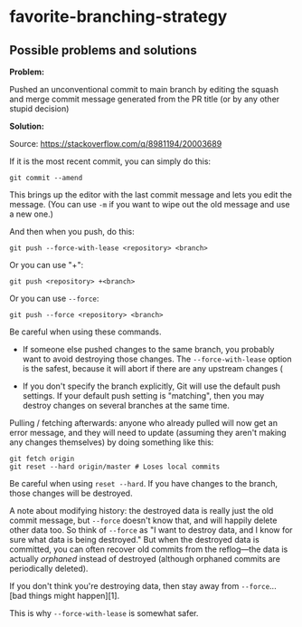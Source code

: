 # favorite-branching-strategy

## Possible problems and solutions

**Problem:**

Pushed an unconventional commit to main branch by editing the squash and merge commit message generated from the PR title (or by any other stupid decision)

**Solution:**

Source: https://stackoverflow.com/q/8981194/20003689

If it is the most recent commit, you can simply do this:

    git commit --amend

This brings up the editor with the last commit message and lets you edit the message. (You can use `-m` if you want to wipe out the old message and use a new one.)

And then when you push, do this:

    git push --force-with-lease <repository> <branch>

Or you can use "+":

    git push <repository> +<branch>

Or you can use `--force`:

    git push --force <repository> <branch>

Be careful when using these commands.

- If someone else pushed changes to the same branch, you probably want to avoid destroying those changes. The `--force-with-lease` option is the safest, because it will abort if there are any upstream changes (

- If you don't specify the branch explicitly, Git will use the default push settings. If your default push setting is "matching", then you may destroy changes on several branches at the same time.

Pulling / fetching afterwards: anyone who already pulled will now get an error message, and they will need to update (assuming they aren't making any changes themselves) by doing something like this:

    git fetch origin
    git reset --hard origin/master # Loses local commits

Be careful when using `reset --hard`. If you have changes to the branch, those changes will be destroyed.

A note about modifying history: the destroyed data is really just the old commit message, but `--force` doesn't know that, and will happily delete other data too. So think of `--force` as "I want to destroy data, and I know for sure what data is being destroyed." But when the destroyed data is committed, you can often recover old commits from the reflog—the data is actually _orphaned_ instead of destroyed (although orphaned commits are periodically deleted).

If you don't think you're destroying data, then stay away from `--force`... [bad things might happen][1].

This is why `--force-with-lease` is somewhat safer.
